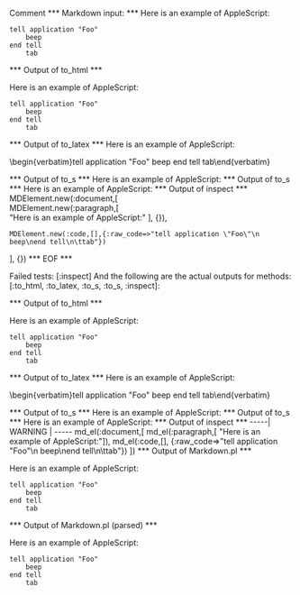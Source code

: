 Comment
*** Markdown input: ***
Here is an example of AppleScript:

    tell application "Foo"
        beep
    end tell
    	tab

*** Output of to_html ***
<p>Here is an example of AppleScript:</p
    ><pre
      ><code>tell application &quot;Foo&quot;
    beep
end tell
	tab</code
    ></pre
  >
*** Output of to_latex ***
Here is an example of AppleScript:

\begin{verbatim}tell application "Foo"
    beep
end tell
	tab\end{verbatim}

*** Output of to_s ***
Here is an example of AppleScript:
*** Output of to_s ***
Here is an example of AppleScript:
*** Output of inspect ***
MDElement.new(:document,[	
	MDElement.new(:paragraph,[	
		"Here is an example of AppleScript:"
	], {}),
	
	MDElement.new(:code,[],{:raw_code=>"tell application \"Foo\"\n    beep\nend tell\n\ttab"})
], {})
*** EOF ***




Failed tests:   [:inspect] 
And the following are the actual outputs for methods:
   [:to_html, :to_latex, :to_s, :to_s, :inspect]:


*** Output of to_html ***
<p>Here is an example of AppleScript:</p
    ><pre
      ><code>tell application &quot;Foo&quot;
    beep
end tell
	tab</code
    ></pre
  >
*** Output of to_latex ***
Here is an example of AppleScript:

\begin{verbatim}tell application "Foo"
    beep
end tell
	tab\end{verbatim}

*** Output of to_s ***
Here is an example of AppleScript:
*** Output of to_s ***
Here is an example of AppleScript:
*** Output of inspect ***
-----| WARNING | -----
md_el(:document,[
	md_el(:paragraph,[	"Here is an example of AppleScript:"]),
	md_el(:code,[], {:raw_code=>"tell application \"Foo\"\n    beep\nend tell\n\ttab"})
])
*** Output of Markdown.pl ***
<p>Here is an example of AppleScript:</p>

<pre><code>tell application "Foo"
    beep
end tell
    tab
</code></pre>

*** Output of Markdown.pl (parsed) ***
<p>Here is an example of AppleScript:</p
    ><pre
      ><code>tell application "Foo"
    beep
end tell
    tab
</code
    ></pre
  >